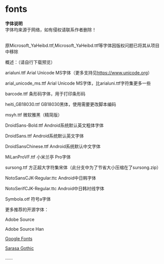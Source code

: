 # fonts
**字体说明**
<br/>字体均来源于网络，如有侵权请联系作者删除！

<br/>原Microsoft_YaHeibd.ttf,Microsoft_YaHeibd.ttf等字体因版权问题已将其从项目中移除

概述：（请自行下载预览）

arialuni.ttf Arial Unicode MS字体（更多支持见<https://www.unicode.org>）

arial_unicode_ms.ttf Arial Unicode MS字体，比arialuni.ttf字符集更多一些

barcode.ttf 条形码字体，用于打印条形码

heiti_GB18030.ttf GB18030黑体，使用需要更改脚本编码

msyh.ttf 微软雅黑（精简版）

DroidSans-Bold.ttf Android系统默认英文粗体字体

DroidSans.ttf Android系统默认英文字体

DroidSansChinese.ttf Android系统默认中文字体

MiLanProVF.ttf 小米兰亭 Pro字体

sursong.ttf 方正超大字符集宋体（此分支中为了节省大小压缩在了sursong.zip）

NotoSansCJK-Regular.ttc Android中日韩字体

NotoSerifCJK-Regular.ttc Android中日韩衬线字体

Symbola.otf 符号a字体

更多推荐的开源字体：

Adobe Source

Adobe Source Han

[Google Fonts](https://github.com/google/fonts)

[Sarasa Gothic](https://github.com/be5invis/Sarasa-Gothic)

......
